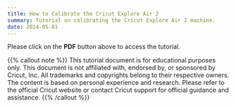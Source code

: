 ```yaml
---
title: How to Calibrate the Cricut Explore Air 2
summary: Tutorial on calibrating the Cricut Explore Air 2 machine.
date: 2024-05-01
---
```


Please click on the **PDF** button above to access the tutorial. 

{{% callout note %}}
This tutorial document is for educational purposes only. This document is not affiliated with, endorsed by, or sponsored by Cricut, Inc. All trademarks and copyrights belong to their respective owners. The content is based on personal experience and research. Please refer to the official Cricut website or contact Cricut support for official guidance and assistance.
{{% /callout %}}
